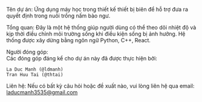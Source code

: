 Tên dự án: 
	Ứng dụng máy học trong thiết kế thiết bị biên để hỗ trợ đưa ra quyết định trong nuôi trồng nấm bào ngư.

Tổng quan: 
	Đây là một hệ thống giúp người dùng có thể theo dõi nhiệt độ và kịp thời điều chỉnh môi trường sống khi điều kiện sống bị ảnh hưởng. Hệ thống được xây dừng bằng ngôn ngữ Python, C++, React.

Người đóng góp:  
	Các đóng góp đáng kể cho dự án này đã được thực hiện bởi:

	La Duc Manh (@ldmanh)
	Tran Huu Tai (@thtai)

Liên hệ: 
	Nếu có bất kỳ câu hỏi hoặc đề xuất nào, vui lòng liên hệ qua email: laducmanh3535@gmail.com 

